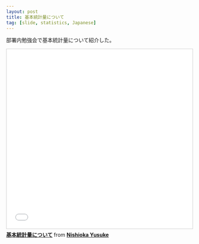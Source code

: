 ```yaml
---
layout: post
title: 基本統計量について
tag: [slide, statistics, Japanese]
---
```


部署内勉強会で基本統計量について紹介した。

<iframe src="//www.slideshare.net/slideshow/embed_code/key/1RBUdAHBpouNxn" width="595" height="485" frameborder="0" marginwidth="0" marginheight="0" scrolling="no" style="border:1px solid #CCC; border-width:1px; margin-bottom:5px; max-width: 100%;" allowfullscreen> </iframe> <div style="margin-bottom:5px"> <strong> <a href="//www.slideshare.net/NishiokaYusuke/ss-65414097" title="基本統計量について" target="_blank">基本統計量について</a> </strong> from <strong><a target="_blank" href="//www.slideshare.net/NishiokaYusuke">Nishioka Yusuke</a></strong> </div>

